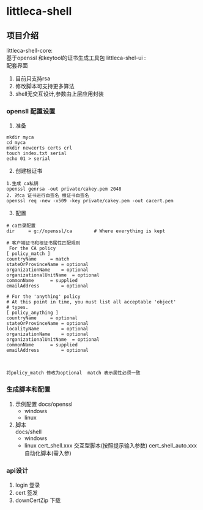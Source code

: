 # littleca-shell

## 项目介绍
littleca-shell-core:  
 基于openssl 和keytool的证书生成工具包
littleca-shel-ui :  
    配套界面  

1. 目前只支持rsa
2. 修改脚本可支持更多算法
3. shell无交互设计,参数由上层应用封装
### opensll 配置设置

1. 准备
```shell
mkdir myca
cd myca
mkdir newcerts certs crl
touch index.txt serial
echo 01 > serial
```
2. 创建根证书
```shell
1.生成 ca私钥
openssl genrsa -out private/cakey.pem 2048
2. 对ca 证书进行自签名 根证书自签名
openssl req -new -x509 -key private/cakey.pem -out cacert.pem

```
3. 配置
```editorconfig
# ca目录配置
dir		= g://openssl/ca		# Where everything is kept

# 客户端证书和根证书属性匹配规则
 For the CA policy
[ policy_match ]
countryName		= match
stateOrProvinceName	= optional
organizationName	= optional
organizationalUnitName	= optional
commonName		= supplied
emailAddress		= optional

# For the 'anything' policy
# At this point in time, you must list all acceptable 'object'
# types.
[ policy_anything ]
countryName		= optional
stateOrProvinceName	= optional
localityName		= optional
organizationName	= optional
organizationalUnitName	= optional
commonName		= supplied
emailAddress		= optional



将policy_match 修改为optional  match 表示属性必须一致

```

### 生成脚本和配置

1. 示例配置
docs/openssl  
    - windows  
    - linux  
2. 脚本   
docs/shell  
    - windows  
    - linux 
cert_shell.xxx 交互型脚本(按照提示输入参数)
cert_shell_auto.xxx 自动化脚本(需入参)


### api设计

1. login 登录
2. cert 签发
3. downCertZip 下载

